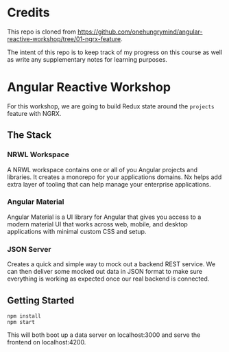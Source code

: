 # Credits

This repo is cloned from https://github.com/onehungrymind/angular-reactive-workshop/tree/01-ngrx-feature.

The intent of this repo is to keep track of my progress on this course as well as write any supplementary notes for learning purposes.

# Angular Reactive Workshop

For this workshop, we are going to build Redux state around the `projects` feature with NGRX.

## The Stack

### NRWL Workspace

A NRWL workspace contains one or all of you Angular projects and libraries. It creates a monorepo for your applications domains. Nx helps add extra layer of tooling that can help manage your enterprise applications.

### Angular Material

Angular Material is a UI library for Angular that gives you access to a modern material UI that works across web, mobile, and desktop applications with minimal custom CSS and setup.

### JSON Server

Creates a quick and simple way to mock out a backend REST service. We can then deliver some mocked out data in JSON format to make sure everything is working as expected once our real backend is connected.

## Getting Started

```
npm install
npm start
```

This will both boot up a data server on localhost:3000 and serve the frontend on localhost:4200.
